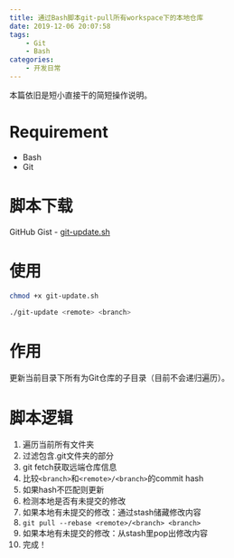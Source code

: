 ```yaml
---
title: 通过Bash脚本git-pull所有workspace下的本地仓库
date: 2019-12-06 20:07:58
tags:
    - Git
    - Bash
categories:
    - 开发日常
---
```


本篇依旧是短小直接干的简短操作说明。

# Requirement

+ Bash
+ Git

# 脚本下载

GitHub Gist - [git-update.sh](https://gist.github.com/ZeddG93/abed9eb4f73056b57c8d076efbd69cca)
  
# 使用

```bash
chmod +x git-update.sh

./git-update <remote> <branch>
```

# 作用

更新当前目录下所有为Git仓库的子目录（目前不会递归遍历）。

# 脚本逻辑

1. 遍历当前所有文件夹
2. 过滤包含.git文件夹的部分
3. git fetch获取远端仓库信息
4. 比较`<branch>`和`<remote>/<branch>`的commit hash
5. 如果hash不匹配则更新
6. 检测本地是否有未提交的修改
7. 如果本地有未提交的修改：通过stash储藏修改内容
8. `git pull --rebase <remote>/<branch> <branch>`
9. 如果本地有未提交的修改：从stash里pop出修改内容
10. 完成！